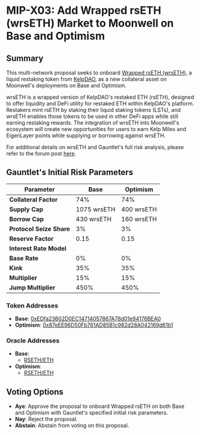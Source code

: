 # MIP-X03: Add Wrapped rsETH (wrsETH) Market to Moonwell on Base and Optimism

## Summary

This multi-network proposal seeks to onboard
[Wrapped rsETH (wrsETH)](https://kelp.gitbook.io/kelp), a liquid restaking token
from [KelpDAO](https://kelpdao.xyz), as a new collateral asset on Moonwell's
deployments on Base and Optimism.

wrsETH is a wrapped version of KelpDAO's restaked ETH (rsETH), designed to offer
liquidity and DeFi utility for restaked ETH within KelpDAO's platform. Restakers
mint rsETH by staking their liquid staking tokens (LSTs), and wrsETH enables
those tokens to be used in other DeFi apps while still earning restaking
rewards. The integration of wrsETH into Moonwell's ecosystem will create new
opportunities for users to earn Kelp Miles and EigenLayer points while supplying
or borrowing against wrsETH.

For additional details on wrsETH and Gauntlet's full risk analysis, please refer
to the forum post
[here](https://forum.moonwell.fi/t/add-wrseth-market-to-moonwell-on-base-optimism/1144).

## Gauntlet's Initial Risk Parameters

| **Parameter**            | **Base**    | **Optimism** |
| ------------------------ | ----------- | ------------ |
| **Collateral Factor**    | 74%         | 74%          |
| **Supply Cap**           | 1075 wrsETH | 400 wrsETH   |
| **Borrow Cap**           | 430 wrsETH  | 160 wrsETH   |
| **Protocol Seize Share** | 3%          | 3%           |
| **Reserve Factor**       | 0.15        | 0.15         |
| **Interest Rate Model**  |             |              |
| **Base Rate**            | 0%          | 0%           |
| **Kink**                 | 35%         | 35%          |
| **Multiplier**           | 15%         | 15%          |
| **Jump Multiplier**      | 450%        | 450%         |

### Token Addresses

- **Base**:
  [0xEDfa23602D0EC14714057867A78d01e94176BEA0](https://basescan.org/token/0xEDfa23602D0EC14714057867A78d01e94176BEA0)
- **Optimism**:
  [0x87eEE96D50Fb761AD85B1c982d28A042169d61b1](https://optimistic.etherscan.io/token/0x87eEE96D50Fb761AD85B1c982d28A042169d61b1)

### Oracle Addresses

- **Base**:
  - [RSETH/ETH](https://basescan.org/address/0xd7221b10FBBC1e1ba95Fd0B4D031C15f7F365296)
- **Optimism**:
  - [RSETH/ETH](https://optimistic.etherscan.io/address/0x03fe94a215E3842deD931769F913d93FF33d0051)

## Voting Options

- **Aye**: Approve the proposal to onboard Wrapped rsETH on both Base and
  Optimism with Gauntlet's specified initial risk parameters.
- **Nay**: Reject the proposal.
- **Abstain**: Abstain from voting on this proposal.
